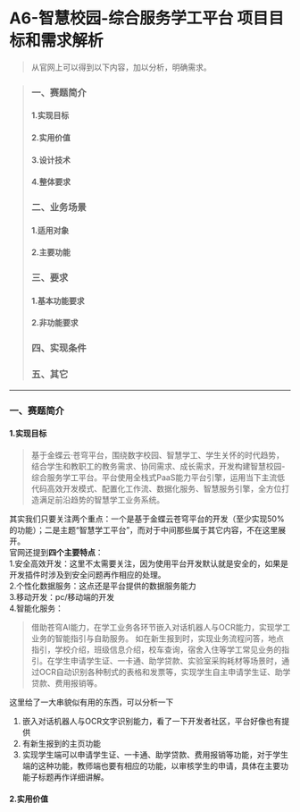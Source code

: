 # **A6-智慧校园-综合服务学工平台 项目目标和需求解析**  
>从官网上可以得到以下内容，加以分析，明确需求。  

>### 一、赛题简介
>#### 1.实现目标
>#### 2.实用价值
>#### 3.设计技术
>#### 4.整体要求
>### 二、业务场景
>#### 1.适用对象
>#### 2.主要功能
>### 三、要求
>#### 1.基本功能要求
>#### 2.非功能要求
>### 四、实现条件
>### 五、其它

---
### 一、赛题简介
#### 1.实现目标
>基于金蝶云·苍穹平台，围绕数字校园、智慧学工、学生关怀的时代趋势，结合学生和教职工的教务需求、协同需求、成长需求，开发构建智慧校园-综合服务学工平台。平台使用全栈式PaaS能力平台引擎，运用当下主流低代码高效开发模式、配置化工作流、数据化服务、智慧服务引擎，全方位打造满足前沿趋势的智慧学工业务系统。

其实我们只要关注两个重点：一个是基于金蝶云苍穹平台的开发（至少实现50%的功能）；二是主题“智慧学工平台”，而对于中间那些属于其它内容，不在这里展开。  
官网还提到**四个主要特点**：  
1.安全高效开发：这里不太需要关注，因为使用平台开发默认就是安全的，如果是开发插件时涉及到安全问题再作相应的处理。  
2.个性化数据服务：这点还是平台提供的数据服务能力  
3.移动开发：pc/移动端的开发  
4.智能化服务：
>借助苍穹AI能力，在学工业务各环节嵌入对话机器人与OCR能力，实现学工业务的智能指引与自助服务。 如在新生报到时，实现业务流程问答，地点指引，学校介绍，班级信息介绍，校车查询，宿舍入住等学工常见业务的指引。在学生申请学生证、一卡通、助学贷款、实验室采购耗材等场景时，通过OCR自动识别各种制式的表格和发票等，实现学生自主申请学生证、助学贷款、费用报销等。  

这里给了一大串貌似有用的东西，可以分析一下  
1. 嵌入对话机器人与OCR文字识别能力，看了一下开发者社区，平台好像也有提供
2. 有新生报到的主页功能
3. 实现学生端可以申请学生证、一卡通、助学贷款、费用报销等功能，对于学生端的这种功能，教师端也要有相应的功能，以审核学生的申请，具体在主要功能子标题再作详细讲解。
#### 2.实用价值    





